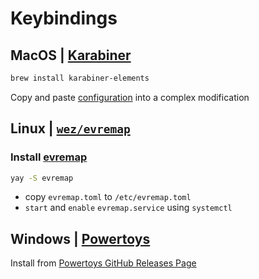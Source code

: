 # Keybindings

## MacOS | [Karabiner](https://karabiner-elements.pqrs.org/)

```sh
brew install karabiner-elements
```

Copy and paste [configuration](./karabiner.jsonc) into a complex modification

## Linux | [`wez/evremap`](https://github.com/wez/evremap)

### Install [evremap](https://aur.archlinux.org/packages/evremap-git)

```sh
yay -S evremap
```

- copy `evremap.toml` to `/etc/evremap.toml`
- `start` and `enable` `evremap.service` using `systemctl`

## Windows | [Powertoys](https://learn.microsoft.com/en-us/windows/powertoys/install)

Install from [Powertoys GitHub Releases Page](https://github.com/microsoft/PowerToys/releases/tag/v0.81.1)
